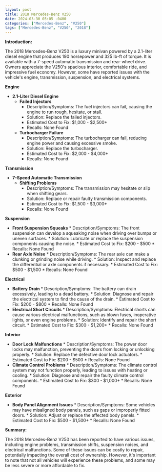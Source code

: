 ```yaml
---
layout: post
title: 2018 Mercedes-Benz V250
date: 2024-03-30 05:05 -0400
categories: ["Mercedes-Benz", "V250"]
tags: ["Mercedes-Benz", "V250", "2018"]
---
```

**Introduction:**

The 2018 Mercedes-Benz V250 is a luxury minivan powered by a 2.1-liter diesel engine that produces 190 horsepower and 325 lb-ft of torque. It is available with a 7-speed automatic transmission and rear-wheel drive. Owners appreciate the V250's spacious interior, comfortable ride, and impressive fuel economy. However, some have reported issues with the vehicle's engine, transmission, suspension, and electrical systems.

**Engine**

* **2.1-Liter Diesel Engine**
    * **Failed Injectors**
        * Description/Symptoms: The fuel injectors can fail, causing the engine to run rough, hesitate, or stall.
        * Solution: Replace the failed injectors.
        * Estimated Cost to Fix: $1,000 - $2,500+
        * Recalls: None Found
    * **Turbocharger Failure**
        * Description/Symptoms: The turbocharger can fail, reducing engine power and causing excessive smoke.
        * Solution: Replace the turbocharger.
        * Estimated Cost to Fix: $2,000 - $4,000+
        * Recalls: None Found

**Transmission**

* **7-Speed Automatic Transmission**
    * **Shifting Problems**
        * Description/Symptoms: The transmission may hesitate or slip when shifting gears.
        * Solution: Replace or repair faulty transmission components.
        * Estimated Cost to Fix: $1,500 - $3,000+
        * Recalls: None Found

**Suspension**

* **Front Suspension Squeaks**
        * Description/Symptoms: The front suspension can develop a squeaking noise when driving over bumps or uneven surfaces.
        * Solution: Lubricate or replace the suspension components causing the noise.
        * Estimated Cost to Fix: $200 - $500
        * Recalls: None Found
* **Rear Axle Noise**
        * Description/Symptoms: The rear axle can make a clunking or grinding noise while driving.
        * Solution: Inspect and replace the differential or axle components if necessary.
        * Estimated Cost to Fix: $500 - $1,500
        * Recalls: None Found

**Electrical**

* **Battery Drain**
        * Description/Symptoms: The battery can drain excessively, leading to a dead battery.
        * Solution: Diagnose and repair the electrical system to find the cause of the drain.
        * Estimated Cost to Fix: $200 - $800
        * Recalls: None Found
* **Electrical Short Circuits**
        * Description/Symptoms: Electrical shorts can cause various electrical malfunctions, such as blown fuses, inoperative lights, or even engine problems.
        * Solution: Identify and repair the short circuit.
        * Estimated Cost to Fix: $300 - $1,200+
        * Recalls: None Found

**Interior**

* **Door Lock Malfunctions**
        * Description/Symptoms: The power door locks may malfunction, preventing the doors from locking or unlocking properly.
        * Solution: Replace the defective door lock actuators.
        * Estimated Cost to Fix: $200 - $500
        * Recalls: None Found
* **Climate Control Problems**
        * Description/Symptoms: The climate control system may not function properly, leading to issues with heating or cooling.
        * Solution: Diagnose and repair the faulty climate control components.
        * Estimated Cost to Fix: $300 - $1,000+
        * Recalls: None Found

**Exterior**

* **Body Panel Alignment Issues**
        * Description/Symptoms: Some vehicles may have misaligned body panels, such as gaps or improperly fitted doors.
        * Solution: Adjust or replace the affected body panels.
        * Estimated Cost to Fix: $500 - $1,500+
        * Recalls: None Found

**Summary:**

The 2018 Mercedes-Benz V250 has been reported to have various issues, including engine problems, transmission shifts, suspension noises, and electrical malfunctions. Some of these issues can be costly to repair, potentially impacting the overall cost of ownership. However, it's important to note that not all vehicles will experience these problems, and some may be less severe or more affordable to fix.

